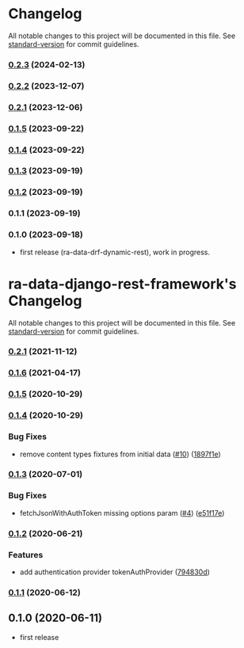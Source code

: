 # Changelog

All notable changes to this project will be documented in this file. See [standard-version](https://github.com/conventional-changelog/standard-version) for commit guidelines.

### [0.2.3](https://github.com/BillSchumacher/ra-data-drf-dynamic-rest/compare/v0.2.2...v0.2.3) (2024-02-13)

### [0.2.2](https://github.com/BillSchumacher/ra-data-drf-dynamic-rest/compare/v0.2.1...v0.2.2) (2023-12-07)

### [0.2.1](https://github.com/BillSchumacher/ra-data-drf-dynamic-rest/compare/v0.1.5...v0.2.1) (2023-12-06)

### [0.1.5](https://github.com/BillSchumacher/ra-data-drf-dynamic-rest/compare/v0.1.4...v0.1.5) (2023-09-22)

### [0.1.4](https://github.com/BillSchumacher/ra-data-drf-dynamic-rest/compare/v0.1.3...v0.1.4) (2023-09-22)

### [0.1.3](https://github.com/BillSchumacher/ra-data-drf-dynamic-rest/compare/v0.1.2...v0.1.3) (2023-09-19)

### [0.1.2](https://github.com/BillSchumacher/ra-data-drf-dynamic-rest/compare/v0.1.1...v0.1.2) (2023-09-19)

### 0.1.1 (2023-09-19)

### 0.1.0 (2023-09-18)

* first release (ra-data-drf-dynamic-rest), work in progress.


# ra-data-django-rest-framework's Changelog

All notable changes to this project will be documented in this file. See [standard-version](https://github.com/conventional-changelog/standard-version) for commit guidelines.

### [0.2.1](https://github.com/bmihelac/ra-data-django-rest-framework/compare/v0.2.0...v0.2.1) (2021-11-12)

### [0.1.6](https://github.com/bmihelac/ra-data-django-rest-framework/compare/v0.1.5...v0.1.6) (2021-04-17)

### [0.1.5](https://github.com/bmihelac/ra-data-django-rest-framework/compare/v0.1.4...v0.1.5) (2020-10-29)

### [0.1.4](https://github.com/bmihelac/ra-data-django-rest-framework/compare/v0.1.3...v0.1.4) (2020-10-29)


### Bug Fixes

* remove content types fixtures from initial data ([#10](https://github.com/bmihelac/ra-data-django-rest-framework/issues/10)) ([1897f1e](https://github.com/bmihelac/ra-data-django-rest-framework/commit/1897f1ef57a6310f32b4609bb6d19842667db792))

### [0.1.3](https://github.com/bmihelac/ra-data-django-rest-framework/compare/v0.1.2...v0.1.3) (2020-07-01)


### Bug Fixes

* fetchJsonWithAuthToken missing options param ([#4](https://github.com/bmihelac/ra-data-django-rest-framework/issues/4)) ([e51f17e](https://github.com/bmihelac/ra-data-django-rest-framework/commit/e51f17e75219301a3e18d80d453f87d8860e570e))

### [0.1.2](https://github.com/bmihelac/ra-data-django-rest-framework/compare/v0.1.1...v0.1.2) (2020-06-21)


### Features

* add authentication provider tokenAuthProvider ([794830d](https://github.com/bmihelac/ra-data-django-rest-framework/commit/794830d62d0599a0f5298c27037805b7e6904819))

### [0.1.1](https://github.com/bmihelac/ra-data-django-rest-framework/compare/v0.1.0...v0.1.1) (2020-06-12)

## 0.1.0 (2020-06-11)

* first release
